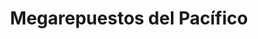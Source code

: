 ---
title: "Megarepuestos del Pacífico"
url: /quito/megarepuestos-del-pacifico/
shop: piezas de automóviles
---